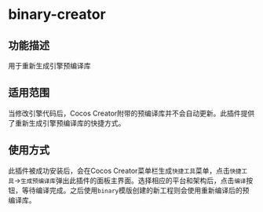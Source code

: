 # binary-creator

## 功能描述

用于重新生成引擎预编译库

## 适用范围
当修改引擎代码后，Cocos Creator附带的预编译库并不会自动更新。此插件提供了重新生成引擎预编译库的快捷方式。

## 使用方式
此插件被成功安装后，会在Cocos Creator菜单栏生成`快捷工具`菜单，点击`快捷工具`->`生成预编译库`弹出此插件的面板主界面。选择相应的平台和架构后，点击`编译`按钮，等待编译完成。之后使用`binary`模版创建的新工程则会使用重新编译后的预编译库。

